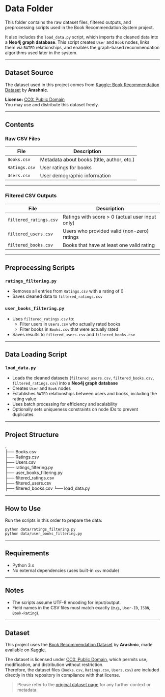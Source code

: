 # Data Folder

This folder contains the raw dataset files, filtered outputs, and preprocessing scripts used in the Book Recommendation System project.

It also includes the `load_data.py` script, which imports the cleaned data into a **Neo4j graph database**. This script creates `User` and `Book` nodes, links them via `RATED` relationships, and enables the graph-based recommendation algorithms used later in the system.

---

## Dataset Source

The dataset used in this project comes from [Kaggle: Book Recommendation Dataset](https://www.kaggle.com/datasets/arashnic/book-recommendation-dataset) by **Arashnic**.

**License:** [CC0: Public Domain](https://creativecommons.org/publicdomain/zero/1.0/)  
You may use and distribute this dataset freely.

---

## Contents

### Raw CSV Files

| File           | Description                                |
|----------------|--------------------------------------------|
| `Books.csv`    | Metadata about books (title, author, etc.) |
| `Ratings.csv`  | User ratings for books                     |
| `Users.csv`    | User demographic information               |

---

### Filtered CSV Outputs

| File                   | Description                                               |
|------------------------|-----------------------------------------------------------|
| `filtered_ratings.csv` | Ratings with score > 0 (actual user input only)           |
| `filtered_users.csv`   | Users who provided valid (non-zero) ratings               |
| `filtered_books.csv`   | Books that have at least one valid rating                 |

---

## Preprocessing Scripts

### `ratings_filtering.py`
- Removes all entries from `Ratings.csv` with a rating of 0
- Saves cleaned data to `filtered_ratings.csv`

### `user_books_filtering.py`
- Uses `filtered_ratings.csv` to:
  - Filter users in `Users.csv` who actually rated books
  - Filter books in `Books.csv` that were actually rated
- Saves results to `filtered_users.csv` and `filtered_books.csv`

---

## Data Loading Script

### `load_data.py`
- Loads the cleaned datasets (`filtered_users.csv`, `filtered_books.csv`, `filtered_ratings.csv`) into a **Neo4j graph database**
- Creates `User` and `Book` nodes
- Establishes `RATED` relationships between users and books, including the rating value
- Uses batch processing for efficiency and scalability
- Optionally sets uniqueness constraints on node IDs to prevent duplicates

---

## Project Structure
.\
├── Books.csv\
├── Ratings.csv\
├── Users.csv\
├── ratings_filtering.py\
├── user_books_filtering.py\
├── filtered_ratings.csv\
├── filtered_users.csv\
├── filtered_books.csv
└── load_data.py

---

## How to Use

Run the scripts in this order to prepare the data:

`python data/ratings_filtering.py`\
`python data/user_books_filtering.py`

---

## Requirements
- Python 3.x
- No external dependencies (uses built-in `csv` module)

---

## Notes
- The scripts assume UTF-8 encoding for input/output.
- Field names in the CSV files must match exactly (e.g., `User-ID`, `ISBN`, `Book-Rating`).

---

## Dataset

This project uses the [Book Recommendation Dataset](https://www.kaggle.com/datasets/arashnic/book-recommendation-dataset) by **Arashnic**, made available on [Kaggle](https://www.kaggle.com/).

The dataset is licensed under [CC0: Public Domain](https://creativecommons.org/publicdomain/zero/1.0/), which permits use, modification, and distribution without restriction.  
Therefore, the dataset files (`Books.csv`, `Ratings.csv`, `Users.csv`) are included directly in this repository in compliance with that license.

> Please refer to the [original dataset page](https://www.kaggle.com/datasets/arashnic/book-recommendation-dataset) for any further context or metadata.